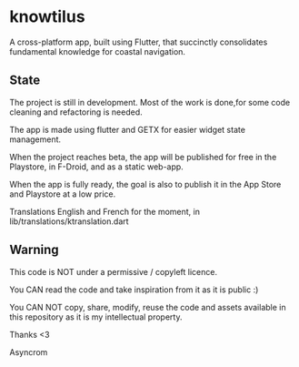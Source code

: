 # knowtilus

A cross-platform app, built using Flutter, that succinctly consolidates fundamental knowledge for coastal navigation.

## State

The project is still in development.
Most of the work is done,for some code cleaning and refactoring is needed.

The app is made using flutter and GETX for easier widget state management.

When the project reaches beta, the app will be published for free in the Playstore, in F-Droid, and as a static web-app.

When the app is fully ready, the goal is also to publish it in the App Store and Playstore at a low price.

Translations English and French for the moment, in lib/translations/ktranslation.dart

## Warning
This code is NOT under a permissive / copyleft licence.

You CAN read the code and take inspiration from it as it is public :)

You CAN NOT copy, share, modify, reuse the code and assets available in this repository as it is my intellectual property.

Thanks <3

Asyncrom

